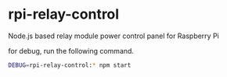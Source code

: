 # rpi-relay-control
Node.js based relay module power control panel for Raspberry Pi

for debug, run the following command.
```bash
DEBUG=rpi-relay-control:* npm start
```
